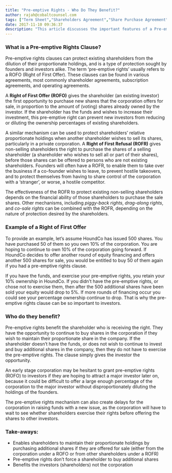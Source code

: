 ```yaml
---
title: "Pre-emptive Rights - Who Do They Benefit?"
author: rajah@cobaltcounsel.com
tags: ["Term Sheet","Shareholders Agreement","Share Purchase Agreement","Investor Term Sheet"]
date: 2017-11-10 09:36:37
description: "This article discusses the important features of a Pre-emptive Rights Clause."
---
```


### What is a Pre-emptive Rights Clause?

Pre-emptive rights clauses can protect existing shareholders from the dilution of their proportionate holdings, and is a type of protection sought by founders and investors alike. The term ‘pre-emptive rights’ usually refers to a ROFO (Right of First Offer). These clauses can be found in various agreements, most commonly shareholder agreements, subscription agreements, and operating agreements.

A **Right of First Offer (ROFO)** gives the shareholder (an existing investor) the first opportunity to purchase new shares that the corporation offers for sale, in proportion to the amount of (voting) shares already owned by the investor. If the shareholder has the funds and wishes to increase their investment, this pre-emptive right can prevent new investors from reducing or diluting the ownership percentages of existing shareholders.

A similar mechanism can be used to protect shareholders’ relative proportionate holdings when another shareholder wishes to sell its shares, particularly in a private corporation. A **Right of First Refusal (ROFR)** gives non-selling shareholders the right to purchase the shares of a selling shareholder (a shareholder who wishes to sell all or part of their shares), before those shares can be offered to persons who are not existing shareholders. Founders will often have a ROFR, to enable them to take over the business if a co-founder wishes to leave, to prevent hostile takeovers, and to protect themselves from having to share control of the corporation with a ‘stranger’, or worse, a hostile competitor.

The effectiveness of the ROFR to protect existing non-selling shareholders depends on the financial ability of those shareholders to purchase the sale shares. Other mechanisms, including *piggy-back rights*, *drag-along rights*, and *co-sale rights* can be combined with the ROFR, depending on the nature of protection desired by the shareholders.

### Example of a Right of First Offer

To provide an example, let’s assume HoundCo has issued 500 shares. You have purchased 50 of them so you own 10% of the corporation. You are hoping to continue to own 10% of the corporation going forward. If HoundCo decides to offer another round of equity financing and offers another 500 shares for sale, you would be entitled to buy 50 of them again if you had a pre-emptive rights clause.

If you have the funds, and exercise your pre-emptive rights, you retain your 10% ownership in HoundCo. If you didn’t have the pre-emptive rights, or chose not to exercise them, then after the 500 additional shares have been sold your equity would drop to 5%. If more rounds of financing occur you could see your percentage ownership continue to drop. That is why the pre-emptive rights clause can be so important to investors.

### Who do they benefit?

Pre-emptive rights benefit the shareholder who is receiving the right. They have the opportunity to continue to buy shares in the corporation if they wish to maintain their proportionate share in the company. If the shareholder doesn’t have the funds, or does not wish to continue to invest and buy additional shares in the company, then they do not have to exercise the pre-emptive rights. The clause simply gives the investor the opportunity.

An early stage corporation may be hesitant to grant pre-emptive rights (ROFO) to investors if they are hoping to attract a major investor later on, because it could be difficult to offer a large enough percentage of the corporation to the major investor without disproportionately diluting the holdings of the founders.

The pre-emptive rights mechanism can also create delays for the corporation in raising funds with a new issue, as the corporation will have to wait to see whether shareholders exercise their rights before offering the shares to other investors.

### Take-aways:
- Enables shareholders to maintain their proportionate holdings by purchasing additional shares if they are offered for sale (either from the corporation under a ROFO or from other shareholders under a ROFR)
- Pre-emptive rights don’t force a shareholder to buy additional shares
- Benefits the investors (shareholders) not the corporation
